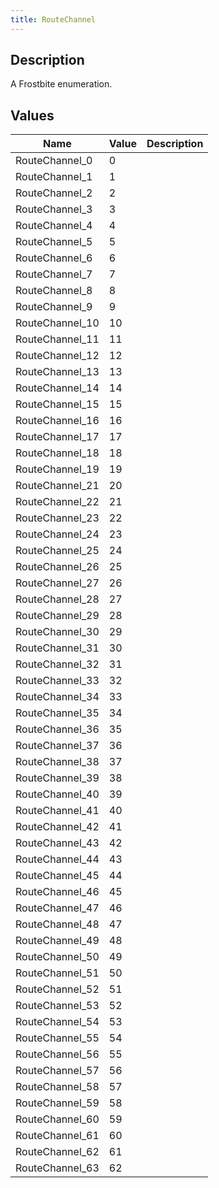 ```yaml
---
title: RouteChannel
---
```

## Description

A Frostbite enumeration.

## Values

| Name             | Value | Description |
| ---------------- | ----- | ----------- |
| RouteChannel\_0  | 0     |             |
| RouteChannel\_1  | 1     |             |
| RouteChannel\_2  | 2     |             |
| RouteChannel\_3  | 3     |             |
| RouteChannel\_4  | 4     |             |
| RouteChannel\_5  | 5     |             |
| RouteChannel\_6  | 6     |             |
| RouteChannel\_7  | 7     |             |
| RouteChannel\_8  | 8     |             |
| RouteChannel\_9  | 9     |             |
| RouteChannel\_10 | 10    |             |
| RouteChannel\_11 | 11    |             |
| RouteChannel\_12 | 12    |             |
| RouteChannel\_13 | 13    |             |
| RouteChannel\_14 | 14    |             |
| RouteChannel\_15 | 15    |             |
| RouteChannel\_16 | 16    |             |
| RouteChannel\_17 | 17    |             |
| RouteChannel\_18 | 18    |             |
| RouteChannel\_19 | 19    |             |
| RouteChannel\_21 | 20    |             |
| RouteChannel\_22 | 21    |             |
| RouteChannel\_23 | 22    |             |
| RouteChannel\_24 | 23    |             |
| RouteChannel\_25 | 24    |             |
| RouteChannel\_26 | 25    |             |
| RouteChannel\_27 | 26    |             |
| RouteChannel\_28 | 27    |             |
| RouteChannel\_29 | 28    |             |
| RouteChannel\_30 | 29    |             |
| RouteChannel\_31 | 30    |             |
| RouteChannel\_32 | 31    |             |
| RouteChannel\_33 | 32    |             |
| RouteChannel\_34 | 33    |             |
| RouteChannel\_35 | 34    |             |
| RouteChannel\_36 | 35    |             |
| RouteChannel\_37 | 36    |             |
| RouteChannel\_38 | 37    |             |
| RouteChannel\_39 | 38    |             |
| RouteChannel\_40 | 39    |             |
| RouteChannel\_41 | 40    |             |
| RouteChannel\_42 | 41    |             |
| RouteChannel\_43 | 42    |             |
| RouteChannel\_44 | 43    |             |
| RouteChannel\_45 | 44    |             |
| RouteChannel\_46 | 45    |             |
| RouteChannel\_47 | 46    |             |
| RouteChannel\_48 | 47    |             |
| RouteChannel\_49 | 48    |             |
| RouteChannel\_50 | 49    |             |
| RouteChannel\_51 | 50    |             |
| RouteChannel\_52 | 51    |             |
| RouteChannel\_53 | 52    |             |
| RouteChannel\_54 | 53    |             |
| RouteChannel\_55 | 54    |             |
| RouteChannel\_56 | 55    |             |
| RouteChannel\_57 | 56    |             |
| RouteChannel\_58 | 57    |             |
| RouteChannel\_59 | 58    |             |
| RouteChannel\_60 | 59    |             |
| RouteChannel\_61 | 60    |             |
| RouteChannel\_62 | 61    |             |
| RouteChannel\_63 | 62    |             |
